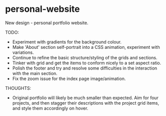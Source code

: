 # personal-website

New design - personal portfolio website.

TODO:

- Experiment with gradients for the background colour.
- Make 'About' section self-portrait into a CSS animation, experiment with variations.
- Continue to refine the basic structure/styling of the grids and sections.
- Tinker with grid and get the items to conform nicely to a set aspect ratio.
- Polish the footer and try and resolve some difficulties in the interaction with the main section.
- Fix the zoom issue for the index page image/animation.

THOUGHTS:

- Original portfolio will likely be much smaller than expected. Aim for four projects, and then stagger their descriptions with the project grid items, and style them accordingly on hover.